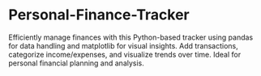 # Personal-Finance-Tracker
Efficiently manage finances with this Python-based tracker using pandas for data handling and matplotlib for visual insights. Add transactions, categorize income/expenses, and visualize trends over time. Ideal for personal financial planning and analysis.
